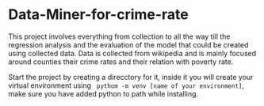 # Data-Miner-for-crime-rate   

This project involves everything from collection to all the way till the regression analysis and the evaluation of the model that could be created using collected data. Data is collected from wikipedia and is mainly focused around counties their crime rates and their relation with poverty rate.  

Start the project by creating a direcctory for it, inside it you will create your virtual environment using ` pythom -m venv [name of your environment]`, make sure you have added python to path while installing. 


